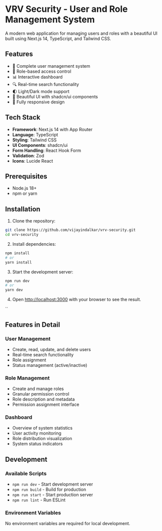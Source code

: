 # VRV Security - User and Role Management System

A modern web application for managing users and roles with a beautiful UI built using Next.js 14, TypeScript, and Tailwind CSS.

## Features

- 🔐 Complete user management system
- 👥 Role-based access control
- 📊 Interactive dashboard
- 🔍 Real-time search functionality
- 🌓 Light/Dark mode support
- 🎨 Beautiful UI with shadcn/ui components
- 📱 Fully responsive design

## Tech Stack

- **Framework**: Next.js 14 with App Router
- **Language**: TypeScript
- **Styling**: Tailwind CSS
- **UI Components**: shadcn/ui
- **Form Handling**: React Hook Form
- **Validation**: Zod
- **Icons**: Lucide React

## Prerequisites

- Node.js 18+ 
- npm or yarn

## Installation

1. Clone the repository:
```bash
git clone https://github.com/vijayindalkar/vrv-security.git
cd vrv-security
```

2. Install dependencies:
```bash
npm install
# or
yarn install
```

3. Start the development server:
```bash
npm run dev
# or
yarn dev
```

4. Open [http://localhost:3000](http://localhost:3000) with your browser to see the result.

``

## Features in Detail

### User Management
- Create, read, update, and delete users
- Real-time search functionality
- Role assignment
- Status management (active/inactive)

### Role Management
- Create and manage roles
- Granular permission control
- Role description and metadata
- Permission assignment interface

### Dashboard
- Overview of system statistics
- User activity monitoring
- Role distribution visualization
- System status indicators

## Development

### Available Scripts

- `npm run dev` - Start development server
- `npm run build` - Build for production
- `npm run start` - Start production server
- `npm run lint` - Run ESLint

### Environment Variables

No environment variables are required for local development.

